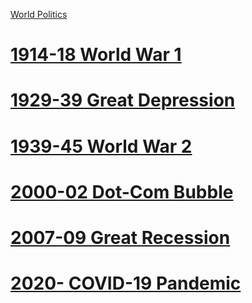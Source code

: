 [World Politics](../World%20Politics)
# [1914-18 World War 1](1914-18%20World%20War%201)
# [1929-39 Great Depression](1929-39%20Great%20Depression)
# [1939-45 World War 2](1939-45%20World%20War%202)
# [2000-02 Dot-Com Bubble](2000-02%20Dot-Com%20Bubble)
# [2007-09 Great Recession](2007-09%20Great%20Recession)
# [2020- COVID-19 Pandemic](2020-%20COVID-19%20Pandemic)